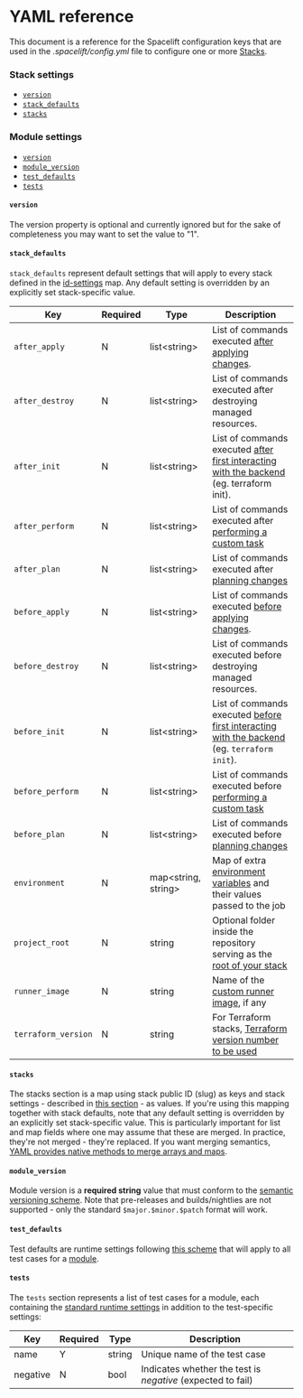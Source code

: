 # YAML reference

This document is a reference for the Spacelift configuration keys that are used in the _.spacelift/config.yml_ file to configure one or more [Stacks](../../stack/).

### Stack settings

* [`version`](runtime-yaml-reference.md#version)
* [`stack_defaults`](runtime-yaml-reference.md#stack_defaults)
* [`stacks`](runtime-yaml-reference.md#stacks)

### Module settings

* [`version`](runtime-yaml-reference.md#version)
* [`module_version`](runtime-yaml-reference.md#module_version)
* [`test_defaults`](runtime-yaml-reference.md#test_defaults)
* [`tests`](runtime-yaml-reference.md#tests)

#### `version`

The version property is optional and currently ignored but for the sake of completeness you may want to set the value to "1".

#### `stack_defaults`

`stack_defaults` represent default settings that will apply to every stack defined in the [id-settings](runtime-yaml-reference.md#stack-id) map. Any default setting is overridden by an explicitly set stack-specific value.

| Key                 | Required | Type                 | Description                                                                                                                                      |
| ------------------- | -------- | -------------------- | ------------------------------------------------------------------------------------------------------------------------------------------------ |
| `after_apply`       | N        | list\<string>        | List of commands executed [after applying changes](../../stack/stack-settings.md#before-apply-scripts).                                          |
| `after_destroy`     | N        | list\<string>        | List of commands executed after destroying managed resources.                                                                                    |
| `after_init`        | N        | list\<string>        | List of commands executed [after first interacting with the backend](../../stack/stack-settings.md#before-init-scripts) (eg. terraform init).    |
| `after_perform`     | N        | list\<string>        | List of commands executed after [performing a custom task](../../run/task.md#performing-a-task)                                                  |
| `after_plan`        | N        | list\<string>        | List of commands executed after [planning changes](../../run/proposed.md#planning)                                                               |
| `before_apply`      | N        | list\<string>        | List of commands executed [before applying changes](../../stack/stack-settings.md#before-apply-scripts).                                         |
| `before_destroy`    | N        | list\<string>        | List of commands executed before destroying managed resources.                                                                                   |
| `before_init`       | N        | list\<string>        | List of commands executed [before first interacting with the backend](../../stack/stack-settings.md#before-init-scripts) (eg. `terraform init`). |
| `before_perform`    | N        | list\<string>        | List of commands executed before [performing a custom task](../../run/task.md#performing-a-task)                                                 |
| `before_plan`       | N        | list\<string>        | List of commands executed before [planning changes](../../run/proposed.md#planning)                                                              |
| `environment`       | N        | map\<string, string> | Map of extra [environment variables](../environment.md#environment-variables) and their values passed to the job                                 |
| `project_root`      | N        | string               | Optional folder inside the repository serving as the [root of your stack](../../stack/stack-settings.md#project-root)                            |
| `runner_image`      | N        | string               | Name of the [custom runner image](../../stack/stack-settings.md#runner-image), if any                                                            |
| `terraform_version` | N        | string               | For Terraform stacks, [Terraform version number to be used](../../../vendors/terraform/version-management.md#intro-to-terraform-versioning)      |

#### `stacks` <a href="stacks" id="stacks"></a>

The stacks section is a map using stack public ID (slug) as keys and stack settings - described in [this section](runtime-yaml-reference.md#stack_defaults) - as values. If you're using this mapping together with stack defaults, note that any default setting is overridden by an explicitly set stack-specific value. This is particularly important for list and map fields where one may assume that these are merged. In practice, they're not merged - they're replaced. If you want merging semantics, [YAML provides native methods to merge arrays and maps](http://blogs.perl.org/users/tinita/2019/05/reusing-data-with-yaml-anchors-aliases-and-merge-keys.html).

#### `module_version`

Module version is a **required string** value that must conform to the [semantic versioning scheme](https://semver.org). Note that pre-releases and builds/nightlies are not supported - only the standard `$major.$minor.$patch` format will work.

#### `test_defaults`

Test defaults are runtime settings following [this scheme](runtime-yaml-reference.md#stack_defaults) that will apply to all test cases for a [module](../../../vendors/terraform/module-registry.md).

#### `tests`

The `tests` section represents a list of test cases for a module, each containing the [standard runtime settings](runtime-yaml-reference.md#stack_defaults) in addition to the test-specific settings:

| Key      | Required | Type   | Description                                                 |
| -------- | -------- | ------ | ----------------------------------------------------------- |
| name     | Y        | string | Unique name of the test case                                |
| negative | N        | bool   | Indicates whether the test is _negative_ (expected to fail) |
